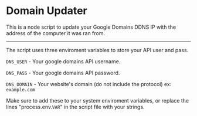 # Domain Updater
This is a node script to update your Google Domains DDNS IP with the address of the computer it was ran from.

---

The script uses three enviroment variables to store your API user and pass.

```DNS_USER``` - Your google domains API username.

```DNS_PASS``` - Your google domains API password.

```DNS_DOMAIN``` - Your website's domain (do not include the protocol) ex: `example.com`

Make sure to add these to your system enviroment variables, or replace the lines "process.env.`VAR`" in the script file with your strings.  
